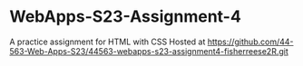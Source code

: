 # WebApps-S23-Assignment-4
A practice assignment for HTML with CSS
Hosted at https://github.com/44-563-Web-Apps-S23/44563-webapps-s23-assignment4-fisherreese2R.git
